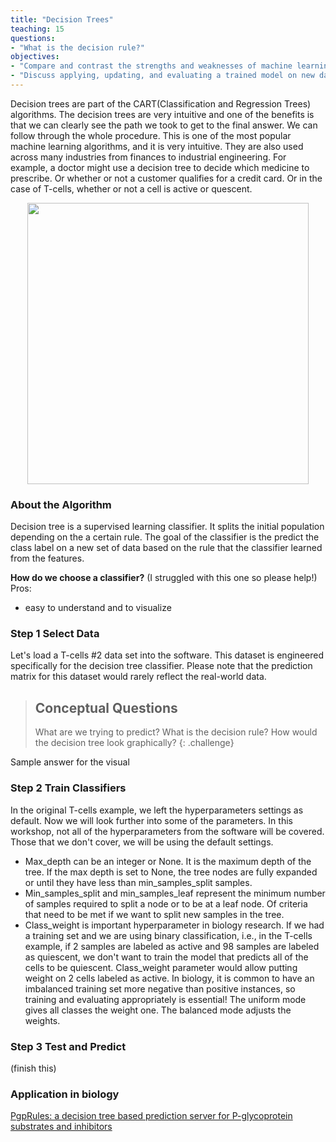 ```yaml
---
title: "Decision Trees"
teaching: 15
questions:
- "What is the decision rule?"
objectives:
- "Compare and contrast the strengths and weaknesses of machine learning classifiers commonly used in biology - logistic regression, decision trees, random forests, and neural networks. Assess model selection and recognize that these methods don't necessarily work right out of the box."
- "Discuss applying, updating, and evaluating a trained model on new data."
---
```


Decision trees are part of the CART(Classification and Regression Trees) algorithms. The decision trees are very intuitive and one of the benefits is that we can clearly see the path we took to get to the final answer. We can follow through the whole procedure. This is one of the most popular machine learning algorithms, and it is very intuitive. They are also used across many industries from finances to industrial engineering. For example, a doctor might use a decision tree to decide which medicine to prescribe. Or whether or not a customer qualifies for a credit card. Or in the case of T-cells, whether or not a cell is active or quescent.

<p align="center">
<img width="450" src="https://raw.githubusercontent.com/gitter-lab/ml-bio-workshop/gh-pages/assets/decision%20tree1.jpg">
</p>

### About the Algorithm

Decision tree is a supervised learning classifier. It splits the initial population depending on the a certain rule. The goal of the classifier is the predict the class label on a new set of data based on the rule that the classifier learned from the features. 

**How do we choose a classifier?** (I struggled with this one so please help!)
Pros:
- easy to understand and to visualize

### Step 1 Select Data

Let's load a T-cells #2 data set into the software. This dataset is engineered specifically for the decision tree classifier. Please note that the prediction matrix for this dataset would rarely reflect the real-world data. 

> ## Conceptual Questions
>
> What are we trying to predict? 
> What is the decision rule?
> How would the decision tree look graphically?
{: .challenge}

Sample answer for the visual


### Step 2 Train Classifiers

In the original T-cells example, we left the hyperparameters settings as default. Now we will look further into some of the parameters. In this workshop, not all of the hyperparameters from the software will be covered. Those that we don't cover, we will be using the default settings. 
- Max_depth can be an integer or None. It is the maximum depth of the tree. If the max depth is set to None, the tree nodes are fully expanded or until they have less than min_samples_split samples.
- Min_samples_split and min_samples_leaf represent the minimum number of samples required to split a node or to be at a leaf node. Of criteria that need to be met if we want to split new samples in the tree.
- Class_weight is important hyperparameter in biology research. If we had a training set and we are using binary classification, i.e., in the T-cells example, if 2 samples are labeled as active and 98 samples are labeled as quiescent, we don't want to train the model that predicts all of the cells to be quiescent. Class_weight parameter would allow putting weight on 2 cells labeled as active. In biology, it is common to have an imbalanced training set more negative than positive instances, so training and evaluating appropriately is essential! The uniform mode gives all classes the weight one. The balanced mode adjusts the weights.

### Step 3 Test and Predict

(finish this)

###  Application in biology

[PgpRules: a decision tree based prediction server for P-glycoprotein substrates and inhibitors](https://doi.org/10.1093/bioinformatics/btz213)




